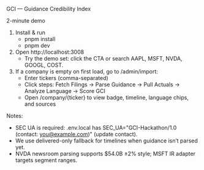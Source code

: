 GCI — Guidance Credibility Index

2-minute demo

1. Install & run
   - pnpm install
   - pnpm dev
2. Open http://localhost:3008
   - Try the demo set: click the CTA or search AAPL, MSFT, NVDA, GOOGL, COST.
3. If a company is empty on first load, go to /admin/import:
   - Enter tickers (comma-separated)
   - Click steps: Fetch Filings → Parse Guidance → Pull Actuals → Analyze Language → Score GCI
   - Open /company/{ticker} to view badge, timeline, language chips, and sources

Notes:
- SEC UA is required: .env.local has SEC_UA="GCI-Hackathon/1.0 (contact: you@example.com)" (update contact).
- We use delivered-only fallback for timelines when guidance isn’t parsed yet.
- NVDA newsroom parsing supports $54.0B ±2% style; MSFT IR adapter targets segment ranges.


